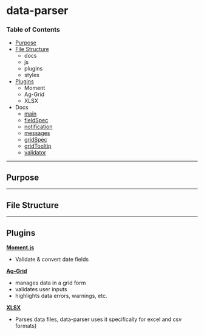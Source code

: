 # data-parser

### Table of Contents

* [Purpose](https://github.com/HammerHand92/data-parser#purpose)
* [File Structure](https://github.com/HammerHand92/data-parser#file-structure)
  - docs
  - js
  - plugins
  - styles
* [Plugins](https://github.com/HammerHand92/data-parser#plugins)
  - Moment
  - Ag-Grid
  - XLSX
* Docs
  - [main]()
  - [fieldSpec]()
  - [notification]()
  - [messages]()
  - [gridSpec]()
  - [gridTooltip]()
  - [validator]()

-----------
## Purpose

-----------
## File Structure

-----------

## Plugins

 **[Moment.js]()**

 * Validate & convert date fields

 **[Ag-Grid]()**

 * manages data in a grid form
 * validates user inputs
 * highlights data errors, warnings, etc.

 **[XLSX]()**

 * Parses data files, data-parser uses it specifically for excel and csv formats)



